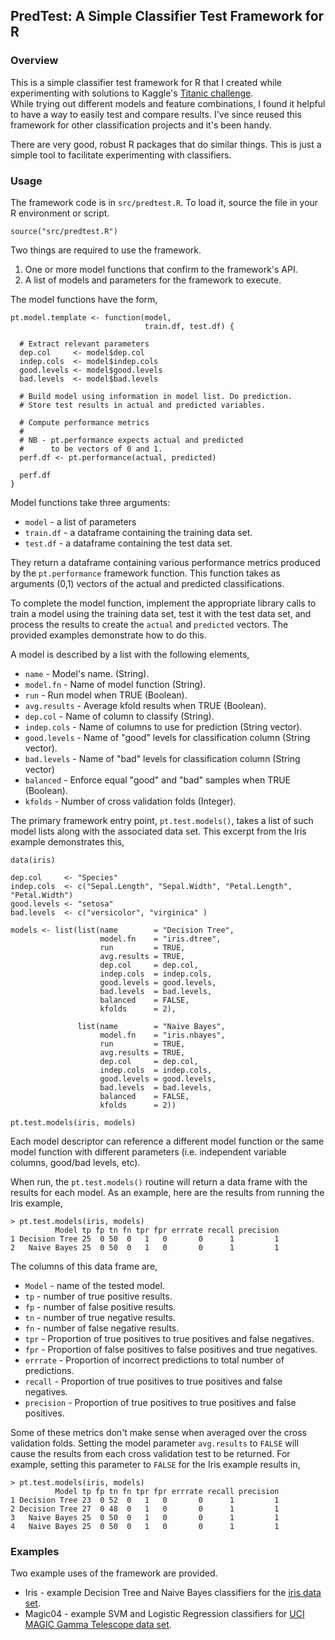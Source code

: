 PredTest: A Simple Classifier Test Framework for R
--------------------------------------------------


### Overview


This is a simple classifier test framework for R that I created while
experimenting with solutions to Kaggle's [Titanic challenge](http://www.kaggle.com/c/titanic-gettingStarted).  
While trying out different models and feature combinations, I found it
helpful to have a way to easily test and compare results. I've since
reused this framework for other classification projects and it's been handy. 

There are very good, robust R packages that do similar things. This is
just a simple tool to facilitate experimenting with classifiers.

### Usage


The framework code is in `src/predtest.R`. To load it, source
the file in your R environment or script.

    source("src/predtest.R")

Two things are required to use the framework.

1. One or more model functions that confirm to the framework's API.
2. A list of models and parameters for the framework to execute.

The model functions have the form,

    pt.model.template <- function(model,
                                  train.df, test.df) {
    
      # Extract relevant parameters
      dep.col     <- model$dep.col
      indep.cols  <- model$indep.cols
      good.levels <- model$good.levels
      bad.levels  <- model$bad.levels

      # Build model using information in model list. Do prediction.
      # Store test results in actual and predicted variables.
    
      # Compute performance metrics
      #
      # NB - pt.performance expects actual and predicted
      #      to be vectors of 0 and 1. 
      perf.df <- pt.performance(actual, predicted)
      
      perf.df
    }

Model functions take three arguments:

* `model` - a list of parameters
* `train.df` - a dataframe containing the training data set.
* `test.df` - a dataframe containing the test data set.

They return a dataframe containing various performance metrics
produced by the `pt.performance` framework function. This function
takes as arguments (0,1) vectors of the actual and predicted
classifications.

To complete the model function, implement the appropriate library
calls to train a model using the training data set, test it with the
test data set, and process the results to create the `actual` and
`predicted` vectors. The provided examples demonstrate how to do this.

A model is described by a list with the following elements,

* `name`        - Model's name. (String).
* `model.fn`    - Name of model function (String).
* `run`         - Run model when TRUE (Boolean).
* `avg.results` - Average kfold results when TRUE (Boolean).
* `dep.col`     - Name of column to classify (String).
* `indep.cols`  - Name of columns to use for prediction (String vector).
* `good.levels` - Name of "good" levels for classification column (String vector).
* `bad.levels`  - Name of "bad" levels for classification column (String vector)
* `balanced`    - Enforce equal "good" and "bad" samples when TRUE (Boolean).
* `kfolds`      - Number of cross validation folds (Integer). 

The primary framework entry point, `pt.test.models()`, takes a list of such model lists
along with the associated data set. This excerpt from the Iris example
demonstrates this,

    data(iris)

    dep.col     <- "Species"
    indep.cols  <- c("Sepal.Length", "Sepal.Width", "Petal.Length", "Petal.Width")
    good.levels <- "setosa"
    bad.levels  <- c("versicolor", "virginica" )
    
    models <- list(list(name        = "Decision Tree",
                        model.fn    = "iris.dtree",
                        run         = TRUE,
                        avg.results = TRUE, 
                        dep.col     = dep.col,
                        indep.cols  = indep.cols, 
                        good.levels = good.levels,
                        bad.levels  = bad.levels,
                        balanced    = FALSE,                    
                        kfolds      = 2),
                   
                   list(name        = "Naive Bayes",
                        model.fn    = "iris.nbayes",
                        run         = TRUE,
                        avg.results = TRUE,                     
                        dep.col     = dep.col,
                        indep.cols  = indep.cols, 
                        good.levels = good.levels,
                        bad.levels  = bad.levels,
                        balanced    = FALSE,
                        kfolds      = 2))
    
    pt.test.models(iris, models)

Each model descriptor can reference a different model function or the
same model function with different parameters (i.e. independent
variable columns, good/bad levels, etc). 

When run, the `pt.test.models()` routine will return a data frame
with the results for each model. As an example, here are the results
from running the Iris example,

    > pt.test.models(iris, models)
              Model tp fp tn fn tpr fpr errrate recall precision
    1 Decision Tree 25  0 50  0   1   0       0      1         1
    2   Naive Bayes 25  0 50  0   1   0       0      1         1


The columns of this data frame are,

* `Model` - name of the tested model. 
* `tp` - number of true positive results. 
* `fp` - number of false positive results. 
* `tn` - number of true negative results.
* `fn` - number of false negative results. 
* `tpr` - Proportion of true positives to true positives and false negatives.
* `fpr` - Proportion of false positives to false positives and true negatives.
* `errrate` - Proportion of incorrect predictions to total number of predictions. 
* `recall` - Proportion of true positives to true positives and false negatives. 
* `precision` - Proportion of true positives to true positives and false positives.

Some of these metrics don't make sense when averaged over the cross
validation folds. Setting the model parameter `avg.results` to `FALSE`
will cause the results from each cross validation test to be
returned. For example, setting this parameter to `FALSE` for the Iris 
example results in,

    > pt.test.models(iris, models)
              Model tp fp tn fn tpr fpr errrate recall precision
    1 Decision Tree 23  0 52  0   1   0       0      1         1
    2 Decision Tree 27  0 48  0   1   0       0      1         1
    3   Naive Bayes 25  0 50  0   1   0       0      1         1
    4   Naive Bayes 25  0 50  0   1   0       0      1         1

### Examples

Two example uses of the framework are provided. 

* Iris - example Decision Tree and Naive Bayes classifiers for the [iris data set](http://en.wikipedia.org/wiki/Iris_flower_data_set).
* Magic04 - example SVM and Logistic Regression classifiers for [UCI MAGIC Gamma Telescope data set]( http://archive.ics.uci.edu/ml/datasets/MAGIC+Gamma+Telescope).

